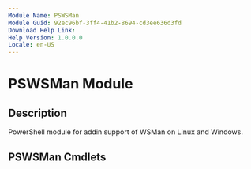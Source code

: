 ```yaml
---
Module Name: PSWSMan
Module Guid: 92ec96bf-3ff4-41b2-8694-cd3ee636d3fd
Download Help Link:
Help Version: 1.0.0.0
Locale: en-US
---
```


# PSWSMan Module
## Description
PowerShell module for addin support of WSMan on Linux and Windows.

## PSWSMan Cmdlets

